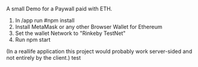 A small Demo for a Paywall paid with ETH.

1. In /app run #npm install
3. Install MetaMask or any other Browser Wallet for Ethereum
4. Set the wallet Network to "Rinkeby TestNet"
5. Run npm start


(In a reallife application this project would probably work server-sided and not entirely by the client.)
test
